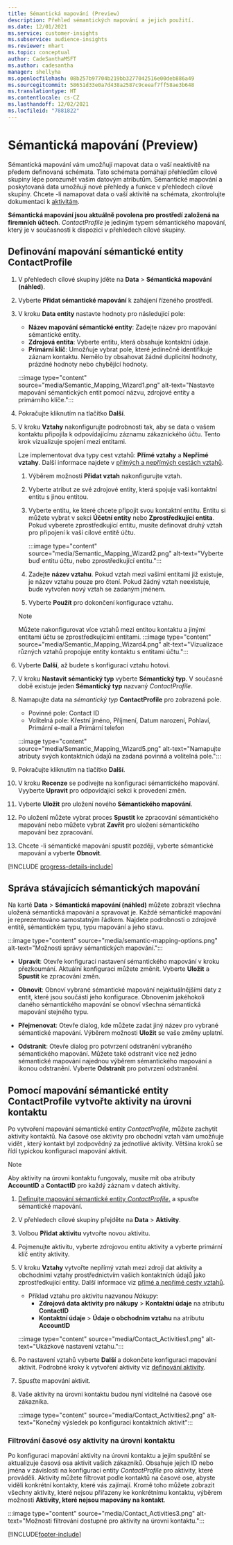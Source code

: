 ```yaml
---
title: Sémantická mapování (Preview)
description: Přehled sémantických mapování a jejich použití.
ms.date: 12/01/2021
ms.service: customer-insights
ms.subservice: audience-insights
ms.reviewer: mhart
ms.topic: conceptual
author: CadeSanthaMSFT
ms.author: cadesantha
manager: shellyha
ms.openlocfilehash: 08b257b97704b219bb3277042516e00deb886a49
ms.sourcegitcommit: 58651d33e0a7d438a2587c9ceeaf7ff58ae3b648
ms.translationtype: HT
ms.contentlocale: cs-CZ
ms.lasthandoff: 12/02/2021
ms.locfileid: "7881822"
---
```

# <a name="semantic-mappings-preview"></a>Sémantická mapování (Preview)

Sémantická mapování vám umožňují mapovat data o vaší neaktivitě na předem definovaná schémata. Tato schémata pomáhají přehledům cílové skupiny lépe porozumět vašim datovým atributům. Sémantické mapování a poskytovaná data umožňují nové přehledy a funkce v přehledech cílové skupiny. Chcete -li namapovat data o vaší aktivitě na schémata, zkontrolujte dokumentaci k [aktivitám](activities.md).

**Sémantická mapování jsou aktuálně povolena pro prostředí založená na firemních účtech**. *ContactProfile* je jediným typem sémantického mapování, který je v současnosti k dispozici v přehledech cílové skupiny.

## <a name="define-a-contactprofile-semantic-entity-mapping"></a>Definování mapování sémantické entity ContactProfile

1. V přehledech cílové skupiny jděte na **Data** > **Sémantická mapování (náhled)**.

1. Vyberte **Přidat sémantické mapování** k zahájení řízeného prostředí.

1. V kroku **Data entity** nastavte hodnoty pro následující pole:

   - **Název mapování sémantické entity**: Zadejte název pro mapování sémantické entity.
   - **Zdrojová entita**: Vyberte entitu, která obsahuje kontaktní údaje.
   - **Primární klíč**: Umožňuje vybrat pole, které jedinečně identifikuje záznam kontaktu. Nemělo by obsahovat žádné duplicitní hodnoty, prázdné hodnoty nebo chybějící hodnoty.

   :::image type="content" source="media/Semantic_Mapping_Wizard1.png" alt-text="Nastavte mapování sémantických entit pomocí názvu, zdrojové entity a primárního klíče.":::

1. Pokračujte kliknutím na tlačítko **Další**.

1. V kroku **Vztahy** nakonfigurujte podrobnosti tak, aby se data o vašem kontaktu připojila k odpovídajícímu záznamu zákaznického účtu. Tento krok vizualizuje spojení mezi entitami.  

   Lze implementovat dva typy cest vztahů: **Přímé vztahy** a **Nepřímé vztahy**. Další informace najdete v [přímých a nepřímých cestách vztahů](relationships.md#relationship-paths).

   1. Výběrem možnosti **Přidat vztah** nakonfigurujte vztah.
   1. Vyberte atribut ze své zdrojové entity, která spojuje vaši kontaktní entitu s jinou entitou.
   1. Vyberte entitu, ke které chcete připojit svou kontaktní entitu. Entitu si můžete vybrat v sekci **Účetní entity** nebo **Zprostředkující entita**. Pokud vyberete zprostředkující entitu, musíte definovat druhý vztah pro připojení k vaší cílové entitě účtu.

      :::image type="content" source="media/Semantic_Mapping_Wizard2.png" alt-text="Vyberte buď entitu účtu, nebo zprostředkující entitu.":::

   1. Zadejte **název vztahu**. Pokud vztah mezi vašimi entitami již existuje, je název vztahu pouze pro čtení. Pokud žádný vztah neexistuje, bude vytvořen nový vztah se zadaným jménem.
   1. Vyberte **Použít** pro dokončení konfigurace vztahu.

   > [!NOTE]
   > Můžete nakonfigurovat více vztahů mezi entitou kontaktu a jinými entitami účtu se zprostředkujícími entitami.
   >  :::image type="content" source="media/Semantic_Mapping_Wizard4.png" alt-text="Vizualizace různých vztahů propojuje entity kontaktu s entitami účtu.":::

1. Vyberte **Další**, až budete s konfigurací vztahu hotovi.

1. V kroku **Nastavit sémantický typ** vyberte **Sémantický typ**. V současné době existuje jeden **Sémantický typ** nazvaný *ContactProfile*.

1. Namapujte data na *sémantický typ* **ContactProfile** pro zobrazená pole.
   - Povinné pole: Contact ID
   - Volitelná pole: Křestní jméno, Příjmení, Datum narození, Pohlaví, Primární e-mail a Primární telefon

   :::image type="content" source="media/Semantic_Mapping_Wizard5.png" alt-text="Namapujte atributy svých kontaktních údajů na zadaná povinná a volitelná pole.":::

1. Pokračujte kliknutím na tlačítko **Další**.

1. V kroku **Recenze** se podívejte na konfiguraci sémantického mapování. Vyyberte **Upravit** pro odpovídající sekci k provedení změn.

1. Vyberte **Uložit** pro uložení nového **Sémantického mapování**.

1. Po uložení můžete vybrat proces **Spustit** ke zpracování sémantického mapování nebo můžete vybrat **Zavřít** pro uložení sémantického mapování bez zpracování.

1. Chcete -li sémantické mapování spustit později, vyberte sémantické mapování a vyberte **Obnovit**.

[!INCLUDE [progress-details-include](../includes/progress-details-pane.md)]

## <a name="manage-existing-semantic-mappings"></a>Správa stávajících sémantických mapování

Na kartě **Data** > **Sémantická mapování (náhled)** můžete zobrazit všechna uložená sémantická mapování a spravovat je. Každé sémantické mapování je reprezentováno samostatným řádkem. Najdete podrobnosti o zdrojové entitě, sémantickém typu, typu mapování a jeho stavu.

:::image type="content" source="media/semantic-mapping-options.png" alt-text="Možnosti správy sémantických mapování.":::

- **Upravit**: Otevře konfiguraci nastavení sémantického mapování v kroku přezkoumání. Aktuální konfiguraci můžete změnit. Vyberte **Uložit** a **Spustit** ke zpracování změn.

- **Obnovit**: Obnoví vybrané sémantické mapování nejaktuálnějšími daty z entit, které jsou součástí jeho konfigurace. Obnovením jakéhokoli daného sémantického mapování se obnoví všechna sémantická mapování stejného typu.

- **Přejmenovat**: Otevře dialog, kde můžete zadat jiný název pro vybrané sémantické mapování. Výběrem možnosti **Uložit** se vaše změny uplatní.

- **Odstranit**: Otevře dialog pro potvrzení odstranění vybraného sémantického mapování. Můžete také odstranit více než jedno sémantické mapování najednou výběrem sémantického mapování a ikonou odstranění. Vyberte **Odstranit** pro potvrzení odstranění.

## <a name="use-a-contactprofile-semantic-entity-mapping-to-create-contact-level-activities"></a>Pomocí mapování sémantické entity ContactProfile vytvořte aktivity na úrovni kontaktu

Po vytvoření mapování sémantické entity *ContactProfile*, můžete zachytit aktivity kontaktů. Na časové ose aktivity pro obchodní vztah vám umožňuje vidět , který kontakt byl zodpovědný za jednotlivé aktivity. Většina kroků se řídí typickou konfigurací mapování aktivit.

   > [!NOTE]
   > Aby aktivity na úrovni kontaktu fungovaly, musíte mít oba atributy **AccountID** a **ContactID** pro každý záznam v datech aktivity.

1. [Definujte mapování sémantické entity *ContactProfile*.](#define-a-contactprofile-semantic-entity-mapping) a spusťte sémantické mapování.

1. V přehledech cílové skupiny přejděte na **Data** > **Aktivity**.

1. Volbou **Přidat aktivitu** vytvořte novou aktivitu.

1. Pojmenujte aktivitu, vyberte zdrojovou entitu aktivity a vyberte primární klíč entity aktivity.

1. V kroku **Vztahy** vytvořte nepřímý vztah mezi zdroji dat aktivity a obchodními vztahy prostřednictvím vašich kontaktních údajů jako zprostředkující entity. Další informace viz [přímé a nepřímé cesty vztahů](relationships.md#relationship-paths).
   - Příklad vztahu pro aktivitu nazvanou *Nákupy*:
      - **Zdrojová data aktivity pro nákupy** > **Kontaktní údaje** na atributu **ContactID**
      - **Kontaktní údaje** > **Údaje o obchodním vztahu** na atributu **AccountID**

   :::image type="content" source="media/Contact_Activities1.png" alt-text="Ukázkové nastavení vztahu.":::

1. Po nastavení vztahů vyberte **Další** a dokončete konfiguraci mapování aktivit. Podrobné kroky k vytvoření aktivity viz [definování aktivity](activities.md).

1. Spusťte mapování aktivit.

1. Vaše aktivity na úrovni kontaktu budou nyní viditelné na časové ose zákazníka.

   :::image type="content" source="media/Contact_Activities2.png" alt-text="Konečný výsledek po konfiguraci kontaktních aktivit":::

### <a name="contact-level-activity-timeline-filtering"></a>Filtrování časové osy aktivity na úrovni kontaktu

Po konfiguraci mapování aktivity na úrovni kontaktu a jejím spuštění se aktualizuje časová osa aktivit vašich zákazníků. Obsahuje jejich ID nebo jména v závislosti na konfiguraci entity *ContactProfile* pro aktivity, které prováděli. Aktivity můžete filtrovat podle kontaktů na časové ose, abyste viděli konkrétní kontakty, které vás zajímají. Kromě toho můžete zobrazit všechny aktivity, které nejsou přiřazeny ke konkrétnímu kontaktu, výběrem možnosti **Aktivity, které nejsou mapovány na kontakt**.

   :::image type="content" source="media/Contact_Activities3.png" alt-text="Možnosti filtrování dostupné pro aktivity na úrovni kontaktu.":::

[!INCLUDE[footer-include](../includes/footer-banner.md)]
